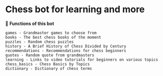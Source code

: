 # Chess bot for learning and more

:pushpin: **Functions of this bot**

```
games - Grandmaster games to choose from
books - The best chess books of the moment
puzzles - Random chess puzzles
history - A Brief History of Chess Divided by Century
recommendations - Recommendations for chess beginners
quotes - Random quote from grandmasters
learning - Links to video tutorials for beginners on various topics
chess_basics - Chess Basics by Topics
dictionary - Dictionary of chess terms
```